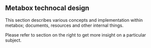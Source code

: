 ## Metabox technocal design

This section describes various concepts and implementation within metabox; documents, resources and other internal things.

Please refer to section on the right to get more insight on a particular subject. 
